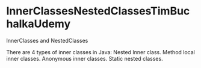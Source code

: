 # InnerClassesNestedClassesTimBuchalkaUdemy
InnerClasses and NestedClasses

There are 4 types of inner classes in Java:
Nested Inner class.
Method local inner classes.
Anonymous inner classes.
Static nested classes.
